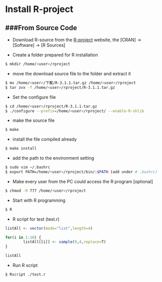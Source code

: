 # Install R-project

<script type="text/javascript" src="../js/general.js"></script>

###From Source Code
---

* Download R-source from the [R-project](http://www.r-project.org/) website, the [CRAN] -> [Software] -> [R Sources]

* Create a folder prepared for R installation

```Bash
$ mkdir /home/<user>/rproject
```

* move the download source file to the folder and extract it 

```Bash
$ mv /home/<user>/下載/R-3.1.1.tar.gz /home/<user>/rproject
$ tar zvx -f /home/<user>/rproject/R-3.1.1.tar.gz
```

* Set the configure file 

```Bash
$ cd /home/<user>/rproject/R-3.1.1.tar.gz
$ ./configure --prefix=/home/<user>/rproject/ --enable-R-shlib
```

* make the source file

```Bash
$ make
```

* install the file compiled already

```Bash
$ make install
```

* add the path to the environment setting

```Bash
$ sudo vim ~/.bashrc
$ export PATH=/home/<user>/rproject/bin/:$PATH (add under # .bashrc)
```

* Make every user from the PC could access the R program [optional]

```Bash
$ chmod -R 777 /home/<user>/rproject
```

* Start with R programming

```Bash
$ R
```

* R script for test (test.r)

```R
listAll <- vector(mode="list",length=4)

for(i in 1:10) {
        listAll[[i]] <- sample(9,4,replace=T)
}

listAll
```

* Run R script

```Bash
$ Rscript ./test.r
```
